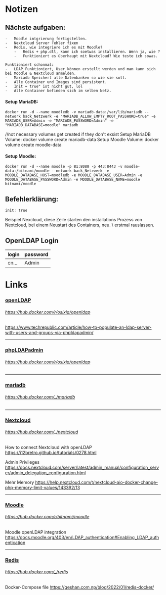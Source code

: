 # Notizen


## Nächste aufgaben:
    -   Moodle intgrierung fertigstellen.
    -   Nextcloud Server Fehler fixen
    -   Redis, wie integriere ich es mit Moodle?
        -   Redis + php.dll, kann ich soetwas installieren. Wenn ja, wie ?
        -   Funktioniert es überhaupt mit Nextcloud? Wie teste ich sowas.
    
    Funktioniert schonmal:
    -   LDAP Funktioniert, User können erstellt werden und man kann sich bei Moodle & Nextcloud anmelden.
    -   Mariadb Speichert alle Datenbanken so wie sie soll.
    -   Alle Container und Images sind persistent.
    -   Init = true" ist nicht gut, lol
    -   Alle Container befinden sich im selben Netz.


#### Setup MariaDB:
```Docker
docker run -d --name moodledb -v mariadb-data:/var/lib/mariadb --network back_Netzwerk -e "MARIADB_ALLOW_EMPTY_ROOT_PASSWORD=true" -e MARIADB_USER=Admin -e "MARIADB_PASSWORD=Admin" -e "MARIADB_DATABASE=moodle" mariadb
```
//not necessary volumes get created if they don't exsist
Setup MariaDB Volume:    docker volume create mariadb-data
Setup Moodle Volume:    docker volume create moodle-data
#### Setup Moodle:
```Docker
docker run -d --name moodle -p 81:8080 -p 443:8443 -v moodle-data:/bitnami/moodle --network back_Netzwerk -e MOODLE_DATABASE_HOST=moodledb -e MOODLE_DATABASE_USER=Admin -e MOODLE_DATABASE_PASSWORD=Admin -e MOODLE_DATABASE_NAME=moodle bitnami/moodle
```
## Befehlerklärung:
```Docker
init: true
```
Beispiel Nexcloud, diese Zeile starten den installations Prozess von Nextcloud, bei einem Neustart des Containers, neu. \ erstmal rauslassen.

## OpenLDAP Login

login|password
-|-
cn...|Admin

# Links

### <u>openLDAP</u>
###### https://hub.docker.com/r/osixia/openldap
https://www.techrepublic.com/article/how-to-populate-an-ldap-server-with-users-and-groups-via-phpldapadmin/

---
### <u>phpLDAPadmin</u>
###### https://hub.docker.com/r/osixia/openldap

---
### <u>mariadb</u>
######  https://hub.docker.com/_/mariadb
---
### <u>Nextcloud</u>
###### https://hub.docker.com/_/nextcloud
How to connect Nextcloud with openLDAP
https://i12bretro.github.io/tutorials/0278.html


Admin Privileges
https://docs.nextcloud.com/server/latest/admin_manual/configuration_server/admin_delegation_configuration.html


Mehr Memory
https://help.nextcloud.com/t/nextcloud-aio-docker-change-php-memory-limit-values/143392/13

---
### <u>Moodle</u>
###### https://hub.docker.com/r/bitnami/moodle

Moodle openLDAP integration
https://docs.moodle.org/403/en/LDAP_authentication#Enabling_LDAP_authentication

---
### <u>Redis</u>
###### https://hub.docker.com/_/redis

Docker-Compose file
https://geshan.com.np/blog/2022/01/redis-docker/